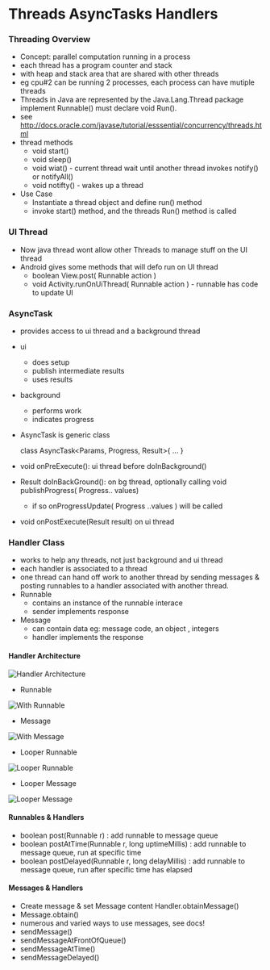 Threads AsyncTasks Handlers
=============================

### Threading Overview

- Concept: parallel computation running in a process
- each thread has a program counter and stack
- with heap and stack area that are shared with other threads
- eg cpu#2 can be running 2 processes, each process can have mutiple threads
- Threads in Java are represented by the Java.Lang.Thread package implement Runnable() must declare void Run().
- see http://docs.oracle.com/javase/tutorial/esssential/concurrency/threads.html
- thread methods
    - void start()
    - void sleep() 
    - void wiat() - current thread wait until another thread invokes notify() or notifyAll()
    - void notifty() - wakes up a thread
- Use Case    
    - Instantiate a thread object and define run() method
    - invoke start() method, and the threads Run() method is called

### UI Thread 

- Now java thread wont allow other Threads to manage stuff on the UI thread
- Android gives some methods that will defo run on UI thread
    - boolean View.post( Runnable action )
    - void Activity.runOnUiThread( Runnable action ) - runnable has code to update UI 

### AsyncTask 

- provides access to ui thread and a background thread
- ui 
    - does setup
    - publish intermediate results
    - uses results
- background
    - performs work
    - indicates progress

- AsyncTask is generic class

     class AsyncTask<Params, Progress, Result>{
         ...
     }

- void onPreExecute(): ui thread before doInBackground()
- Result doInBackGround(): on bg thread, optionally calling void publishProgress( Progress.. values)
    - if so onProgressUpdate( Progress ..values ) will be called
- void onPostExecute(Result result) on ui thread

### Handler Class

- works to help any threads, not just background and ui thread
- each handler is associated to a thread
- one thread can hand off work to another thread by sending messages & posting runnables to a handler associated with another thread.
- Runnable
    - contains an instance of the runnable interace
    - sender implements response
- Message
    - can contain data eg: message code, an object , integers 
    - handler implements the response

#### Handler Architecture

![Handler Architecture](https://raw.github.com/vichou/coursera/master/Programming%20mobile%20applications%20for%20Android%20-%20University%20of%20Maryland/pics/androidhandlearch.png)

- Runnable

![With Runnable](https://raw.github.com/vichou/coursera/master/Programming%20mobile%20applications%20for%20Android%20-%20University%20of%20Maryland/pics/androidhandlerarchrunnable.png)

- Message

![With Message](https://raw.github.com/vichou/coursera/master/Programming%20mobile%20applications%20for%20Android%20-%20University%20of%20Maryland/pics/androidhandlerarchmessage.png)

- Looper Runnable

![Looper Runnable](https://raw.github.com/vichou/coursera/master/Programming%20mobile%20applications%20for%20Android%20-%20University%20of%20Maryland/pics/androidhandlerarchlooperrunnable.png)

- Looper Message

![Looper Message](https://raw.github.com/vichou/coursera/master/Programming%20mobile%20applications%20for%20Android%20-%20University%20of%20Maryland/pics/androidhandlerarchloopermessage.png)

#### Runnables & Handlers

- boolean post(Runnable r) : add runnable to message queue
- boolean postAtTime(Runnable r, long uptimeMillis) : add runnable to message queue, run at specific time
- boolean postDelayed(Runnable r, long delayMillis) : add runnable to message queue, run after specific time has elapsed

#### Messages & Handlers

- Create message & set Message content Handler.obtainMessage()
- Message.obtain()
- numerous and varied ways to use messages, see docs!
- sendMessage()
- sendMessageAtFrontOfQueue()
- sendMessageAtTime()
- sendMessageDelayed()






